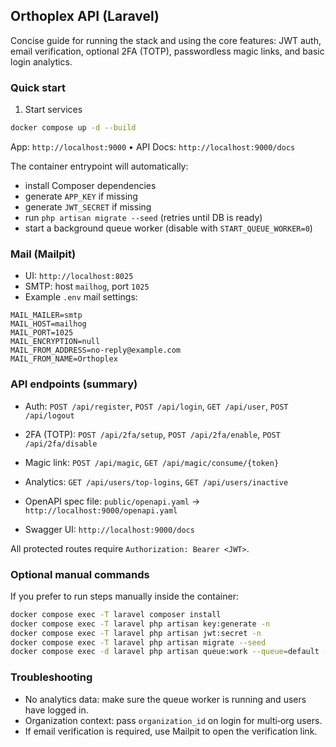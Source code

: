 ## Orthoplex API (Laravel)

Concise guide for running the stack and using the core features: JWT auth, email verification, optional 2FA (TOTP), passwordless magic links, and basic login analytics.

### Quick start

1) Start services

```bash
docker compose up -d --build
```

App: `http://localhost:9000`  •  API Docs: `http://localhost:9000/docs`

The container entrypoint will automatically:
- install Composer dependencies
- generate `APP_KEY` if missing
- generate `JWT_SECRET` if missing
- run `php artisan migrate --seed` (retries until DB is ready)
- start a background queue worker (disable with `START_QUEUE_WORKER=0`)

### Mail (Mailpit)

- UI: `http://localhost:8025`
- SMTP: host `mailhog`, port `1025`
- Example `.env` mail settings:

```env
MAIL_MAILER=smtp
MAIL_HOST=mailhog
MAIL_PORT=1025
MAIL_ENCRYPTION=null
MAIL_FROM_ADDRESS=no-reply@example.com
MAIL_FROM_NAME=Orthoplex
```

### API endpoints (summary)

- Auth: `POST /api/register`, `POST /api/login`, `GET /api/user`, `POST /api/logout`
- 2FA (TOTP): `POST /api/2fa/setup`, `POST /api/2fa/enable`, `POST /api/2fa/disable`
- Magic link: `POST /api/magic`, `GET /api/magic/consume/{token}`
- Analytics: `GET /api/users/top-logins`, `GET /api/users/inactive`

- OpenAPI spec file: `public/openapi.yaml` → `http://localhost:9000/openapi.yaml`
 - Swagger UI: `http://localhost:9000/docs`

All protected routes require `Authorization: Bearer <JWT>`.

### Optional manual commands

If you prefer to run steps manually inside the container:

```bash
docker compose exec -T laravel composer install
docker compose exec -T laravel php artisan key:generate -n
docker compose exec -T laravel php artisan jwt:secret -n
docker compose exec -T laravel php artisan migrate --seed
docker compose exec -d laravel php artisan queue:work --queue=default --sleep=1 --tries=3
```

### Troubleshooting

- No analytics data: make sure the queue worker is running and users have logged in.
- Organization context: pass `organization_id` on login for multi‑org users.
- If email verification is required, use Mailpit to open the verification link.


